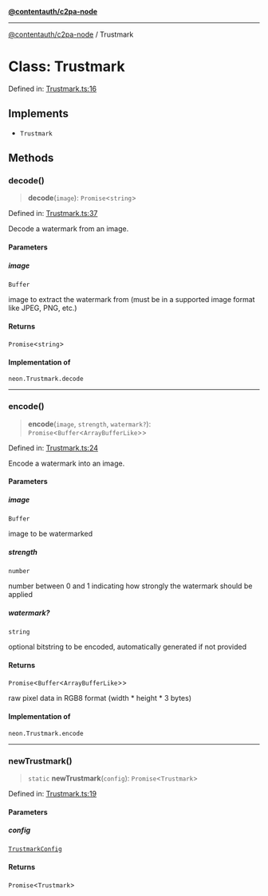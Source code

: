 [**@contentauth/c2pa-node**](../README.md)

***

[@contentauth/c2pa-node](../README.md) / Trustmark

# Class: Trustmark

Defined in: [Trustmark.ts:16](https://github.com/contentauth/c2pa-node-v2/blob/8bb2490bb1f0c6c00c0930669451a7750cccfebc/js-src/Trustmark.ts#L16)

## Implements

- `Trustmark`

## Methods

### decode()

> **decode**(`image`): `Promise`\<`string`\>

Defined in: [Trustmark.ts:37](https://github.com/contentauth/c2pa-node-v2/blob/8bb2490bb1f0c6c00c0930669451a7750cccfebc/js-src/Trustmark.ts#L37)

Decode a watermark from an image.

#### Parameters

##### image

`Buffer`

image to extract the watermark from (must be in a supported image format like JPEG, PNG, etc.)

#### Returns

`Promise`\<`string`\>

#### Implementation of

`neon.Trustmark.decode`

***

### encode()

> **encode**(`image`, `strength`, `watermark?`): `Promise`\<`Buffer`\<`ArrayBufferLike`\>\>

Defined in: [Trustmark.ts:24](https://github.com/contentauth/c2pa-node-v2/blob/8bb2490bb1f0c6c00c0930669451a7750cccfebc/js-src/Trustmark.ts#L24)

Encode a watermark into an image.

#### Parameters

##### image

`Buffer`

image to be watermarked

##### strength

`number`

number between 0 and 1 indicating how strongly the watermark should be applied

##### watermark?

`string`

optional bitstring to be encoded, automatically generated if not provided

#### Returns

`Promise`\<`Buffer`\<`ArrayBufferLike`\>\>

raw pixel data in RGB8 format (width * height * 3 bytes)

#### Implementation of

`neon.Trustmark.encode`

***

### newTrustmark()

> `static` **newTrustmark**(`config`): `Promise`\<`Trustmark`\>

Defined in: [Trustmark.ts:19](https://github.com/contentauth/c2pa-node-v2/blob/8bb2490bb1f0c6c00c0930669451a7750cccfebc/js-src/Trustmark.ts#L19)

#### Parameters

##### config

[`TrustmarkConfig`](../interfaces/TrustmarkConfig.md)

#### Returns

`Promise`\<`Trustmark`\>
